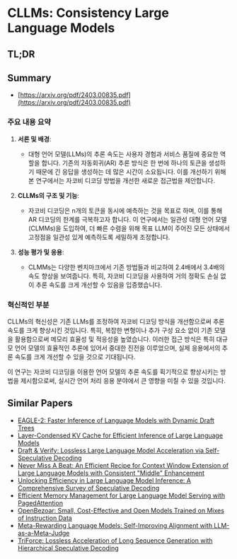 # CLLMs: Consistency Large Language Models
## TL;DR
## Summary
- [https://arxiv.org/pdf/2403.00835.pdf](https://arxiv.org/pdf/2403.00835.pdf)

### 주요 내용 요약

1. **서론 및 배경**:
   - 대형 언어 모델(LLMs)의 추론 속도는 사용자 경험과 서비스 품질에 중요한 역할을 합니다. 기존의 자동회귀(AR) 추론 방식은 한 번에 하나의 토큰을 생성하기 때문에 긴 응답을 생성하는 데 많은 시간이 소요됩니다. 이를 개선하기 위해 본 연구에서는 자코비 디코딩 방법을 개선한 새로운 접근법을 제안합니다.

2. **CLLMs의 구조 및 기능**:
   - 자코비 디코딩은 n개의 토큰을 동시에 예측하는 것을 목표로 하며, 이를 통해 AR 디코딩의 한계를 극복하고자 합니다. 이 연구에서는 일관성 대형 언어 모델(CLMMs)을 도입하여, 더 빠른 수렴을 위해 목표 LLM이 주어진 모든 상태에서 고정점을 일관성 있게 예측하도록 세밀하게 조정합니다.

3. **성능 평가 및 응용**:
   - CLMMs는 다양한 벤치마크에서 기존 방법들과 비교하여 2.4배에서 3.4배의 속도 향상을 보여줍니다. 특히, 자코비 디코딩을 사용하여 거의 정확도 손실 없이 추론 속도를 크게 개선할 수 있음을 입증했습니다.

### 혁신적인 부분
CLLMs의 혁신성은 기존 LLMs를 조정하여 자코비 디코딩 방식을 개선함으로써 추론 속도를 크게 향상시킨 것입니다. 특히, 복잡한 변형이나 추가 구성 요소 없이 기존 모델을 활용함으로써 메모리 효율성 및 적응성을 높였습니다. 이러한 접근 방식은 특히 대규모 언어 모델의 효율적인 추론에 있어서 중대한 진전을 이루었으며, 실제 응용에서의 추론 속도를 크게 개선할 수 있을 것으로 기대됩니다.

이 연구는 자코비 디코딩을 이용한 언어 모델의 추론 속도를 획기적으로 향상시키는 방법을 제시함으로써, 실시간 언어 처리 응용 분야에서 큰 영향을 미칠 수 있을 것입니다.

## Similar Papers
- [EAGLE-2: Faster Inference of Language Models with Dynamic Draft Trees](2406.16858.md)
- [Layer-Condensed KV Cache for Efficient Inference of Large Language Models](2405.10637.md)
- [Draft & Verify: Lossless Large Language Model Acceleration via Self-Speculative Decoding](2309.08168.md)
- [Never Miss A Beat: An Efficient Recipe for Context Window Extension of Large Language Models with Consistent "Middle" Enhancement](2406.07138.md)
- [Unlocking Efficiency in Large Language Model Inference: A Comprehensive Survey of Speculative Decoding](2401.07851.md)
- [Efficient Memory Management for Large Language Model Serving with PagedAttention](2309.06180.md)
- [OpenBezoar: Small, Cost-Effective and Open Models Trained on Mixes of Instruction Data](2404.12195.md)
- [Meta-Rewarding Language Models: Self-Improving Alignment with LLM-as-a-Meta-Judge](2407.19594.md)
- [TriForce: Lossless Acceleration of Long Sequence Generation with Hierarchical Speculative Decoding](2404.11912.md)
